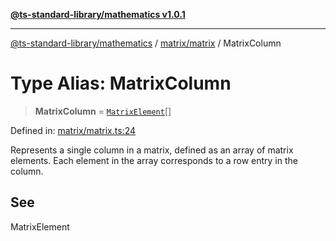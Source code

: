 [**@ts-standard-library/mathematics v1.0.1**](../../../README.md)

***

[@ts-standard-library/mathematics](../../../README.md) / [matrix/matrix](../README.md) / MatrixColumn

# Type Alias: MatrixColumn

> **MatrixColumn** = [`MatrixElement`](MatrixElement.md)[]

Defined in: [matrix/matrix.ts:24](https://github.com/gabaudette/ts-stdlib/blob/7333da76bc775fbabd0907ad8519b912cfc2fe26/packages/mathematics/src/matrix/matrix.ts#L24)

Represents a single column in a matrix, defined as an array of matrix elements.
Each element in the array corresponds to a row entry in the column.

## See

MatrixElement
